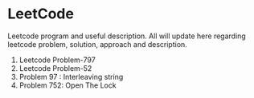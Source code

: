 # LeetCode
Leetcode program and useful description. All will update here regarding leetcode problem, solution, approach and description.

1. Leetcode Problem-797
2. Leetcode Problem-52
3. Problem 97 : Interleaving string
4. Problem 752: Open The Lock

